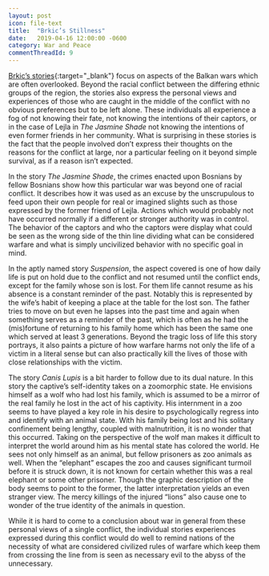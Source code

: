```yaml
---
layout: post
icon: file-text
title:  "Brkic’s Stillness"
date:   2019-04-16 12:00:00 -0600
category: War and Peace
commentThreadId: 9
---
```


[Brkic’s stories](https://www.amazon.com/Stillness-Stories-Courtney-Angela-Brkic/dp/0374269998/ref=sr_1_fkmrnull_1?keywords=Brkic%27s+Stillness&qid=1555395418&s=gateway&sr=8-1-fkmrnull){:target="_blank"} focus on aspects of the Balkan wars which are often overlooked. Beyond the racial conflict between the differing ethnic groups of the region, the stories also express the personal views and experiences of those who are caught in the middle of the conflict with no obvious preferences but to be left alone. These individuals all experience a fog of not knowing their fate, not knowing the intentions of their captors, or in the case of Lejla in *The Jasmine Shade* not knowing the intentions of even former friends in her community. What is surprising in these stories is the fact that the people involved don’t express their thoughts on the reasons for the conflict at large, nor a particular feeling on it beyond simple survival, as if a reason isn’t expected.

In the story *The Jasmine Shade*, the crimes enacted upon Bosnians by fellow Bosnians show how this particular war was beyond one of racial conflict. It describes how it was used as an excuse by the unscrupulous to feed upon their own people for real or imagined slights such as those expressed by the former friend of Lejla.  Actions which would probably not have occurred normally if a different or stronger authority was in control. The behavior of the captors and who the captors were display what could be seen as the wrong side of the thin line dividing what can be considered warfare and what is simply uncivilized behavior with no specific goal in mind.

In the aptly named story *Suspension*, the aspect covered is one of how daily life is put on hold due to the conflict and not resumed until the conflict ends, except for the family whose son is lost. For them life cannot resume as his absence is a constant reminder of the past. Notably this is represented by the wife’s habit of keeping a place at the table for the lost son. The father tries to move on but even he lapses into the past time and again when something serves as a reminder of the past, which is often as he had the (mis)fortune of returning to his family home which has been the same one which served at least 3 generations. Beyond the tragic loss of life this story portrays, it also paints a picture of how warfare harms not only the life of a victim in a literal sense but can also practically kill the lives of those with close relationships with the victim.

The story *Canis Lupis* is a bit harder to follow due to its dual nature. In this story the captive’s self-identity takes on a zoomorphic state. He envisions himself as a wolf who had lost his family, which is assumed to be a mirror of the real family he lost in the act of his captivity. His internment in a zoo seems to have played a key role in his desire to psychologically regress into and identify with an animal state. With his family being lost and his solitary confinement being lengthy, coupled with malnutrition, it is no wonder that this occurred. Taking on the perspective of the wolf man makes it difficult to interpret the world around him as his mental state has colored the world. He sees not only himself as an animal, but fellow prisoners as zoo animals as well. When the “elephant” escapes the zoo and causes significant turmoil before it is struck down, it is not known for certain whether this was a real elephant or some other prisoner. Though the graphic description of the body seems to point to the former, the latter interpretation yields an even stranger view. The mercy killings of the injured “lions” also cause one to wonder of the true identity of the animals in question.

While it is hard to come to a conclusion about war in general from these personal views of a single conflict, the individual stories experiences expressed during this conflict would do well to remind nations of the necessity of what are considered civilized rules of warfare which keep them from crossing the line from is seen as necessary evil to the abyss of the unnecessary.
